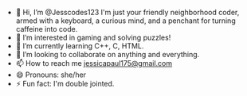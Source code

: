 - 👋 Hi, I’m @Jesscodes123  I'm just your friendly neighborhood coder, armed with a keyboard, a curious mind, and a penchant for turning caffeine into code. 
- 👀 I’m interested in gaming and solving puzzles!
- 🌱 I’m currently learning C++, C, HTML.
- 💞️ I’m looking to collaborate on anything and everything.
- 📫 How to reach me jessicapaul175@gmail.com
- 😄 Pronouns: she/her
- ⚡ Fun fact: I'm double jointed.

<!---
Jesscodes123/Jesscodes123 is a ✨ special ✨ repository because its `README.md` (this file) appears on your GitHub profile.
You can click the Preview link to take a look at your changes.
--->
